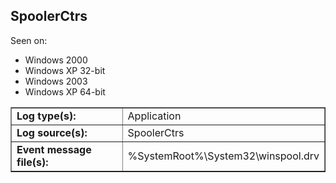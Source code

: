 ## SpoolerCtrs

Seen on:
* Windows 2000
* Windows XP 32-bit
* Windows 2003
* Windows XP 64-bit

<table border="1" class="docutils">
  <tbody>
    <tr>
      <td><b>Log type(s):</b></td>
      <td>Application</td>
    </tr>
    <tr>
      <td><b>Log source(s):</b></td>
      <td>SpoolerCtrs</td>
    </tr>
    <tr>
      <td><b>Event message file(s):</b></td>
      <td>%SystemRoot%\System32\winspool.drv</td>
    </tr>
  </tbody>
</table>

&nbsp;

